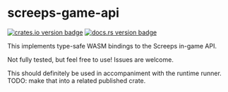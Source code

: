 screeps-game-api
================

[![crates.io version badge][cratesio-badge]][crate]
[![docs.rs version badge][docsrs-badge]][docs]

This implements type-safe WASM bindings to the Screeps in-game API.

Not fully tested, but feel free to use! Issues are welcome.

This should definitely be used in accompaniment with the runtime runner. TODO: make that into a related published crate.

[docsrs-badge]: https://docs.rs/screeps-game-api/badge.svg
[cratesio-badge]: http://meritbadge.herokuapp.com/screeps-game-api
[docs]: https://docs.rs/screeps-game-api/
[crate]: https://crates.io/crates/screeps-game-api/
